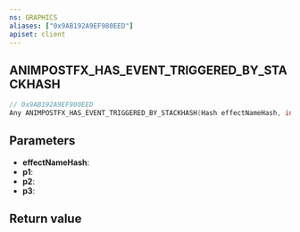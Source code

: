 ```yaml
---
ns: GRAPHICS
aliases: ["0x9AB192A9EF980EED"]
apiset: client
---
```

## ANIMPOSTFX_HAS_EVENT_TRIGGERED_BY_STACKHASH

```c
// 0x9AB192A9EF980EED
Any ANIMPOSTFX_HAS_EVENT_TRIGGERED_BY_STACKHASH(Hash effectNameHash, int p1, BOOL p2, BOOL* p3);
```


## Parameters
* **effectNameHash**:
* **p1**:
* **p2**:
* **p3**:

## Return value